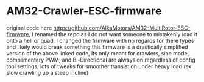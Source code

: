 # AM32-Crawler-ESC-firmware
original code here https://github.com/AlkaMotors/AM32-MultiRotor-ESC-firmware, 
I renamed the repo as I do not want someone to mistakenly load it onto a heli or quad, I changed the firmware with no regards for there types and likely would break something
this firmware is a drastically simplified version of the above linked code, its only meant for crawlers, sine mode, complimentary PWM, and Bi-Directional are always on regardless of config tool settings, lots of tweaks for smoother transistion under heavy load (ex. slow crawling up a steep incline)
